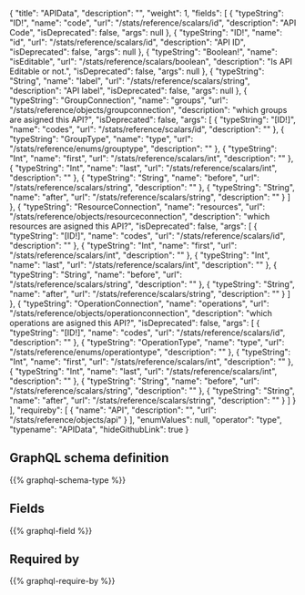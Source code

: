 {
  "title": "APIData",
  "description": "",
  "weight": 1,
  "fields": [
    {
      "typeString": "ID!",
      "name": "code",
      "url": "/stats/reference/scalars/id",
      "description": "API Code",
      "isDeprecated": false,
      "args": null
    },
    {
      "typeString": "ID!",
      "name": "id",
      "url": "/stats/reference/scalars/id",
      "description": "API ID",
      "isDeprecated": false,
      "args": null
    },
    {
      "typeString": "Boolean!",
      "name": "isEditable",
      "url": "/stats/reference/scalars/boolean",
      "description": "Is API Editable or not.",
      "isDeprecated": false,
      "args": null
    },
    {
      "typeString": "String",
      "name": "label",
      "url": "/stats/reference/scalars/string",
      "description": "API label",
      "isDeprecated": false,
      "args": null
    },
    {
      "typeString": "GroupConnection",
      "name": "groups",
      "url": "/stats/reference/objects/groupconnection",
      "description": "which groups are asigned this API?",
      "isDeprecated": false,
      "args": [
        {
          "typeString": "[ID!]",
          "name": "codes",
          "url": "/stats/reference/scalars/id",
          "description": ""
        },
        {
          "typeString": "GroupType",
          "name": "type",
          "url": "/stats/reference/enums/grouptype",
          "description": ""
        },
        {
          "typeString": "Int",
          "name": "first",
          "url": "/stats/reference/scalars/int",
          "description": ""
        },
        {
          "typeString": "Int",
          "name": "last",
          "url": "/stats/reference/scalars/int",
          "description": ""
        },
        {
          "typeString": "String",
          "name": "before",
          "url": "/stats/reference/scalars/string",
          "description": ""
        },
        {
          "typeString": "String",
          "name": "after",
          "url": "/stats/reference/scalars/string",
          "description": ""
        }
      ]
    },
    {
      "typeString": "ResourceConnection",
      "name": "resources",
      "url": "/stats/reference/objects/resourceconnection",
      "description": "which resources are asigned this API?",
      "isDeprecated": false,
      "args": [
        {
          "typeString": "[ID!]",
          "name": "codes",
          "url": "/stats/reference/scalars/id",
          "description": ""
        },
        {
          "typeString": "Int",
          "name": "first",
          "url": "/stats/reference/scalars/int",
          "description": ""
        },
        {
          "typeString": "Int",
          "name": "last",
          "url": "/stats/reference/scalars/int",
          "description": ""
        },
        {
          "typeString": "String",
          "name": "before",
          "url": "/stats/reference/scalars/string",
          "description": ""
        },
        {
          "typeString": "String",
          "name": "after",
          "url": "/stats/reference/scalars/string",
          "description": ""
        }
      ]
    },
    {
      "typeString": "OperationConnection",
      "name": "operations",
      "url": "/stats/reference/objects/operationconnection",
      "description": "which operations are asigned this API?",
      "isDeprecated": false,
      "args": [
        {
          "typeString": "[ID!]",
          "name": "codes",
          "url": "/stats/reference/scalars/id",
          "description": ""
        },
        {
          "typeString": "OperationType",
          "name": "type",
          "url": "/stats/reference/enums/operationtype",
          "description": ""
        },
        {
          "typeString": "Int",
          "name": "first",
          "url": "/stats/reference/scalars/int",
          "description": ""
        },
        {
          "typeString": "Int",
          "name": "last",
          "url": "/stats/reference/scalars/int",
          "description": ""
        },
        {
          "typeString": "String",
          "name": "before",
          "url": "/stats/reference/scalars/string",
          "description": ""
        },
        {
          "typeString": "String",
          "name": "after",
          "url": "/stats/reference/scalars/string",
          "description": ""
        }
      ]
    }
  ],
  "requireby": [
    {
      "name": "API",
      "description": "",
      "url": "/stats/reference/objects/api"
    }
  ],
  "enumValues": null,
  "operator": "type",
  "typename": "APIData",
  "hideGithubLink": true
}
## GraphQL schema definition

{{% graphql-schema-type %}}

## Fields

{{% graphql-field %}}

## Required by

{{% graphql-require-by %}}
